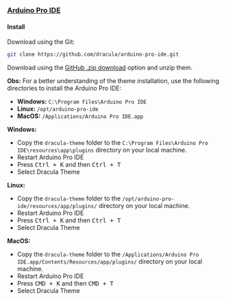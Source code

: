 ### [Arduino Pro IDE](https://github.com/arduino/arduino-pro-ide)

#### Install

Download using the Git:

```bash
git clone https://github.com/dracula/arduino-pro-ide.git
```

Download using the [GitHub .zip download](https://github.com/dracula/arduino-pro-ide/archive/master.zip) option and unzip them.

**Obs:** For a better understanding of the theme installation, use the following directories to install the Arduino Pro IDE:

- **Windows:** `C:\Program Files\Arduino Pro IDE`
- **Linux:** `/opt/arduino-pro-ide`
- **MacOS:** `/Applications/Arduino Pro IDE.app`

**Windows:**
- Copy the `dracula-theme` folder to the `C:\Program Files\Arduino Pro IDE\resources\app\plugins` directory on your local machine.
- Restart Arduino Pro IDE
- Press <kbd>Ctrl + K</kbd> and then <kbd>Ctrl + T</kbd>
- Select Dracula Theme

**Linux:**
- Copy the `dracula-theme` folder to the `/opt/arduino-pro-ide/resources/app/plugins/` directory on your local machine.
- Restart Arduino Pro IDE
- Press <kbd>Ctrl + K</kbd> and then <kbd>Ctrl + T</kbd>
- Select Dracula Theme

**MacOS:**
- Copy the `dracula-theme` folder to the `/Applications/Arduino Pro IDE.app/Contents/Resources/app/plugins/` directory on your local machine.
- Restart Arduino Pro IDE
- Press <kbd>CMD + K</kbd> and then <kbd>CMD + T</kbd>
- Select Dracula Theme
